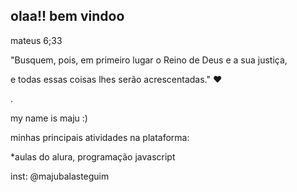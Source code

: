 ## olaa!! bem vindoo

 mateus 6;33
 
 "Busquem, pois, em primeiro lugar o Reino de Deus e a sua justiça,
 
 e todas essas coisas lhes serão acrescentadas." ❤
 
 .
 
my name is maju :) 

minhas principais atividades na plataforma:

*aulas do alura, programação javascript

inst: @majubalasteguim
